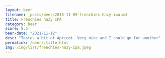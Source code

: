 ```yaml
---
layout: beer
filename: _posts/beer/2016-11-09-frenchies-hazy-ipa.md
title: Frenchies hazy IPA
category: beer
score: 8.5
beer-date: "2021-11-12"
desc: "Tastes a bit of Apricot. Very nice and I could go for another"
permalink: /beer/:title.html
img: /img/list/frenchies-hazy-ipa.jpeg
---
```

